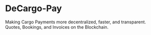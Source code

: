 # DeCargo-Pay
Making Cargo Payments more decentralized, faster, and transparent. Quotes, Bookings, and Invoices on the Blockchain. 
